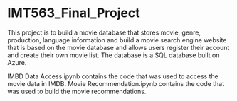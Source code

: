 # IMT563_Final_Project

This project is to build a movie database that stores movie, genre, production, language information and build a movie search engine website that is based on the movie database and allows users register their account and create their own movie list. The database is a SQL database built on Azure.

IMBD Data Access.ipynb contains the code that was used to access the movie data in IMDB.
Movie Recommendation.ipynb contains the code that was used to build the movie recommendations.
